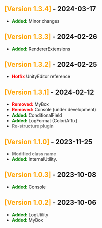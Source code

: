 ## <span style="color:orange">[Version 1.3.4]</span> - 2024-03-17
- <b><span style="color:green">Added:</span></b> Minor changes

## <span style="color:orange">[Version 1.3.3]</span> - 2024-02-26
- <b><span style="color:green">Added:</span></b> RendererExtensions

## <span style="color:orange">[Version 1.3.2]</span> - 2024-02-25
- <b><span style="color:red">Hotfix</span></b> UnityEditor reference

## <span style="color:orange">[Version 1.3.1]</span> - 2024-02-12
- <b><span style="color:red">Removed:</span></b> MyBox
- <b><span style="color:red">Removed:</span></b> Console (under development)
- <b><span style="color:green">Added:</span></b> ConditionalField
- <b><span style="color:green">Added:</span></b> LogFormat (Color/Affix)
- <b><span style="color:gray">Re-structure plugin</span></b>

## <span style="color:orange">[Version 1.1.0]</span> - 2023-11-25
- <b><span style="color:gray">Modified class name</span></b>
- <b><span style="color:green">Added:</span></b> InternalUtility.

## <span style="color:orange">[Version 1.0.3]</span> - 2023-10-08
- <b><span style="color:green">Added:</span></b> Console

## <span style="color:orange">[Version 1.0.2]</span> - 2023-10-06
- <b><span style="color:green">Added:</span></b> LogUtility
- <b><span style="color:green">Added:</span></b> MyBox